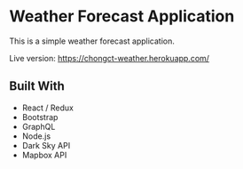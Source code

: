 # Weather Forecast Application

This is a simple weather forecast application.

Live version: https://chongct-weather.herokuapp.com/

## Built With
* React / Redux
* Bootstrap
* GraphQL
* Node.js
* Dark Sky API
* Mapbox API
